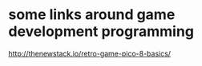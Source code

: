 some links around game development programming
==============================================


http://thenewstack.io/retro-game-pico-8-basics/
